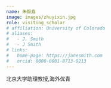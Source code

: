 ```yaml
---
name: 朱毅鑫
image: images/zhuyixin.jpg
role: visiting_scholar
# affiliation: University of Colorado
# aliases:
#   - J. Smith
#   - J Smith
# links:
#   home-page: https://janesmith.com
#   orcid: 0000-0001-8713-9213
---
```


北京大学助理教授,海外优青









